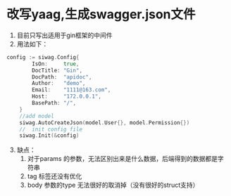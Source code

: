 # 改写yaag,生成swagger.json文件



1. 目前只写出适用于gin框架的中间件
2. 用法如下：
```go
config := siwag.Config{
		IsOn:     true,
		DocTitle: "Gin",
		DocPath:  "apidoc",
		Author:   "demo",
		Email:    "1111@163.com",
		Host:     "172.0.0.1",
		BasePath: "/",
	}
	//add model
	siwag.AutoCreateJson(model.User{}, model.Permission{})
	//	init config file
	siwag.Init(&config)
``` 


3. 缺点： 
    1. 对于params 的参数，无法区别出来是什么数据，后端得到的数据都是字符串
    2. tag 标签还没有优化
    3. body 参数的type 无法很好的取消掉（没有很好的struct支持）
